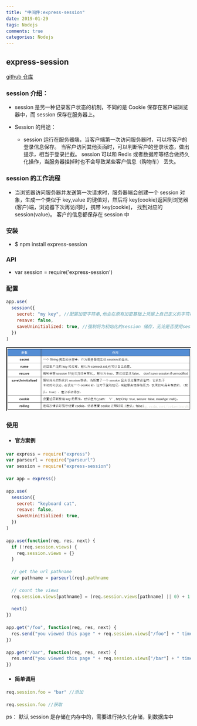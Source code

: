 ```yaml
---
title: "中间件:express-session"
date: 2019-01-29
tags: Nodejs
comments: true
categories: Nodejs
---
```


## express-session

[github 仓库](https://github.com/expressjs/session)

### session 介绍：

- session 是另一种记录客户状态的机制，不同的是 Cookie 保存在客户端浏览器中，而 session 保存在服务器上。

- Session 的用途：
  - session 运行在服务器端，当客户端第一次访问服务器时，可以将客户的登录信息保存。
    当客户访问其他页面时，可以判断客户的登录状态，做出提示，相当于登录拦截。
    session 可以和 Redis 或者数据库等结合做持久化操作，当服务器挂掉时也不会导致某些客户信息（购物车）
    丢失。

### session 的工作流程

- 当浏览器访问服务器并发送第一次请求时，服务器端会创建一个 session 对象，生成一个类似于
  key,value 的键值对，然后将 key(cookie)返回到浏览器(客户)端，浏览器下次再访问时，携带 key(cookie)，
  找到对应的 session(value)。 客户的信息都保存在 session 中

### 安装

- \$ npm install express-session

### API

- var session = require('express-session')

### 配置

```js
app.use(
  session({
    secret: "my key", //配置加密字符串,他会在原有加密基础上凭据上自己定义的字符串加密信息，防止客户端恶意伪造
    resave: false,
    saveUninitialized: true, //强制将为初始化的session 储存，无论是否使用session 都默认分配一个秘钥
  })
)
```

![session 配置图](中间件-express-session/session.png)

### 使用

- #### 官方案例

```js
var express = require("express")
var parseurl = require("parseurl")
var session = require("express-session")

var app = express()

app.use(
  session({
    secret: "keyboard cat",
    resave: false,
    saveUninitialized: true,
  })
)

app.use(function(req, res, next) {
  if (!req.session.views) {
    req.session.views = {}
  }

  // get the url pathname
  var pathname = parseurl(req).pathname

  // count the views
  req.session.views[pathname] = (req.session.views[pathname] || 0) + 1

  next()
})

app.get("/foo", function(req, res, next) {
  res.send("you viewed this page " + req.session.views["/foo"] + " times")
})

app.get("/bar", function(req, res, next) {
  res.send("you viewed this page " + req.session.views["/bar"] + " times")
})
```

- #### 简单调用

```js
req.session.foo = "bar" //添加

req.session.foo //获取
```

ps： 默认 session 是存储在内存中的，需要进行持久化存储，到数据库中
